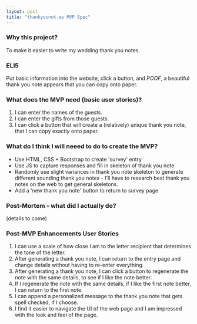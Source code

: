 ```yaml
---
layout: post
title: "thankyounot.es MVP Spec"
---
```


### Why this project?
To make it easier to write my wedding thank you notes.

### ELI5
Put basic information into the website, click a button, and _POOF_, a beautiful thank you note appears that you can copy onto paper.

### What does the MVP need (basic user stories)?
1. I can enter the names of the guests.
2. I can enter the gifts from those guests.
3. I can click a button that will create a (relatively) unique thank you note, that I can copy exactly onto paper.   

### What do I think I will neeed to do to create the MVP?
* Use HTML, CSS + Bootstrap to create 'survey' entry
* Use JS to capture responses and fill in skeleton of thank you note
* Randomly use slight variances in thank you note skeleton to generate different sounding thank you notes - I'll have to research best thank you notes on the web to get general skeletons.
* Add a 'new thank you note' button to return to survey page

### Post-Mortem - what did I actually do?
(details to come)


### Post-MVP Enhancements User Stories
1. I can use a scale of how close I am to the letter recipient that determines the tone of the letter.
2. After generating a thank you note, I can return to the entry page and change details without having to re-enter everything.
3. After generating a thank you note, I can click a button to regenerate the note with the same details, to see if I like the note better.
4. If I regenerate the note with the same details, if I like the first note better, I can return to the first note.
5. I can append a personalized message to the thank you note that gets spell checked, if I choose.
6. I find it easier to navigate the UI of the web page and I am impressed with the look and feel of the page.
